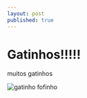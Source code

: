 ```yaml
---
layout: post
published: true
---
```


# Gatinhos!!!!!

muitos gatinhos

![gatinho fofinho](http://placekitten.com/200/300)